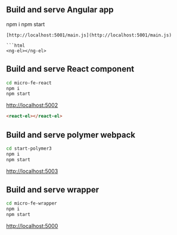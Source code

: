 ## Build and serve Angular app
npm i
npm start
```
[http://localhost:5001/main.js](http://localhost:5001/main.js)

```html
<ng-el></ng-el>
```

## Build and serve React component

```sh
cd micro-fe-react
npm i
npm start
```
[http://localhost:5002](http://localhost:5002)


```html
<react-el></react-el>
```

## Build and serve polymer webpack

```sh
cd start-polymer3
npm i
npm start
```
[http://localhost:5003](http://localhost:5003)

## Build and serve wrapper

```sh
cd micro-fe-wrapper
npm i
npm start
```
[http://localhost:5000](http://localhost:5000)
